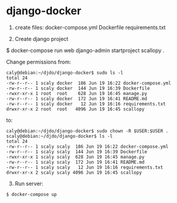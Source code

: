 # django-docker

1. create files:
docker-compose.yml
Dockerfile
requirements.txt

1. Create django project

$ docker-compose run web django-admin startproject scallopy .

Change permissions from:

```
caly@debian:~/djdo/django-docker$ sudo ls -l
total 24
-rw-r--r-- 1 scaly docker  186 Jun 19 16:22 docker-compose.yml
-rw-r--r-- 1 scaly docker  144 Jun 19 16:39 Dockerfile
-rwxr-xr-x 1 root  root    628 Jun 19 16:45 manage.py
-rw-r--r-- 1 scaly docker  172 Jun 19 16:41 README.md
-rw-r--r-- 1 scaly docker   12 Jun 19 16:16 requirements.txt
drwxr-xr-x 2 root  root   4096 Jun 19 16:45 scallopy

```
to:

```
caly@debian:~/djdo/django-docker$ sudo chown -R $USER:$USER .
scaly@debian:~/djdo/django-docker$ ls -l
total 24
-rw-r--r-- 1 scaly scaly  186 Jun 19 16:22 docker-compose.yml
-rw-r--r-- 1 scaly scaly  144 Jun 19 16:39 Dockerfile
-rwxr-xr-x 1 scaly scaly  628 Jun 19 16:45 manage.py
-rw-r--r-- 1 scaly scaly  172 Jun 19 16:41 README.md
-rw-r--r-- 1 scaly scaly   12 Jun 19 16:16 requirements.txt
drwxr-xr-x 2 scaly scaly 4096 Jun 19 16:45 scallopy
```
3. Run server:
```
$ docker-compose up
```
